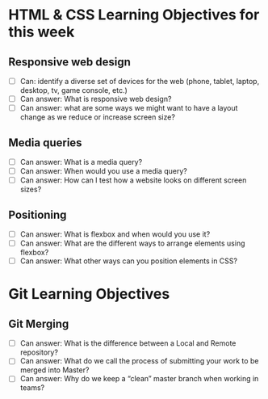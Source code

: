 # HTML & CSS Learning Objectives for this week

## Responsive web design

- [ ] Can: identify a diverse set of devices for the web (phone, tablet, laptop, desktop, tv, game console, etc.)
- [ ] Can answer: What is responsive web design?
- [ ] Can answer: what are some ways we might want to have a layout change as we reduce or increase screen size?

## Media queries

- [ ] Can answer: What is a media query?
- [ ] Can answer: When would you use a media query?
- [ ] Can answer: How can I test how a website looks on different screen sizes?

## Positioning

- [ ] Can answer: What is flexbox and when would you use it?
- [ ] Can answer: What are the different ways to arrange elements using flexbox?
- [ ] Can answer: What other ways can you position elements in CSS?

# Git Learning Objectives

## Git Merging

- [ ] Can answer: What is the difference between a Local and Remote repository?
- [ ] Can answer: What do we call the process of submitting your work to be merged into Master?
- [ ] Can answer: Why do we keep a “clean” master branch when working in teams?
